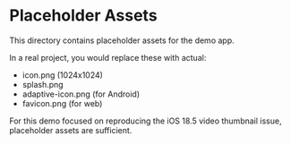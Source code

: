 # Placeholder Assets

This directory contains placeholder assets for the demo app. 

In a real project, you would replace these with actual:
- icon.png (1024x1024)
- splash.png 
- adaptive-icon.png (for Android)
- favicon.png (for web)

For this demo focused on reproducing the iOS 18.5 video thumbnail issue, placeholder assets are sufficient.
